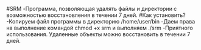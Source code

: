 #SRM
-Программа, позволяющая удалять файлы и директории с возможностью восстановления в течении 7 дней.
#Как установить?
-Копируем файл программы в директорию /home/user/bin
-Даем права на выполнение командой chmod +x srm и выполняем ./srm
-Приятного использования. Удаленные объекты можно восстановить в течении 7 дней.
